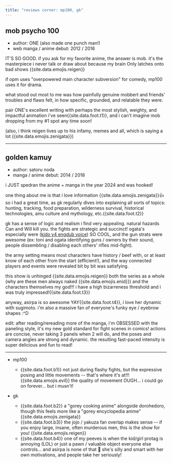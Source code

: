 ```yaml
---
title: "reviews corner: mp100, gk"
---
```


## mob psycho 100

- author: ONE (also made one punch man!)
- web manga / anime debut: 2012 / 2016

IT'S SO GOOD. if you ask for my favorite anime, the answer is mob. it's the masterpiece i never talk or draw about because my brain Only latches onto bad shows {{site.data.emojis.reigen}}

if opm uses "overpowered main character subversion" for comedy, mp100 uses it for drama.

what stood out most to me was how painfully genuine mobbert and friends' troubles and flaws felt, in how specific, grounded, and relatable they were.

pair ONE's excellent writing with perhaps the most stylish, weighty, and impactful animation i've seen{{site.data.foot.t1}}, and i can't imagine mob dropping from my #1 spot any time soon!

(also, i think reigen lives up to his infamy, memes and all, which is saying a lot {{site.data.emojis.zenigata}})

---

## golden kamuy

- author: satoru noda
- manga / anime debut: 2014 / 2018

i JUST spedran the anime + manga in the year 2024 and was hooked!

one thing about me is that i love information {{site.data.emojis.zenigata}}👍 so i had a great time, as gk regularly dives into explaining all sorts of topics: hunting, tracking, food preparation, wilderness survival, historical technologies, ainu culture and mythology, etc.{{site.data.foot.t2}}

gk has a sense of logic and realism i find very appealing. natural hazards Can and Will kill you. the fights are strategic and succinct! ogata's especially were ([kido y4 engdub voice](https://youtu.be/39mw_f3NK9E?t=150)) SO COOL, and the gun strats were awesome (ex: toni and ogata identifying guns / owners by their sound, people dissembling / disabling each others' rifles mid-fight).

the army setting means most characters have history / beef with, or at least know of each other from the start (efficient!), and the way connected players and events were revealed bit by bit was satisfying.

this show is unhinged {{site.data.emojis.reigen}} both the series as a whole (why are these men always naked {{site.data.emojis.enid}}) and the characters themselves my god!!! i have a high bizarreness threshold and i was truly impressed!{{site.data.foot.t3}}

anyway, asirpa is so awesome YAY{{site.data.foot.t4}}, i love her dynamic with sugimoto. i'm also a massive fan of everyone's funky eye / eyebrow shapes :^D

edit: after reading/rereading more of the manga, i'm OBSESSED with the paneling style, it's my new gold standard for fight scenes in comics! actions are concise, never taking 3 panels when 2 will do, and the poses and camera angles are strong and dynamic. the resulting fast-paced intensity is super delicious and fun to read!

---

- mp100
  - {{site.data.foot.b1}} not just during flashy fights, but the expressive posing and little movements -- that's where it's at!!! {{site.data.emojis.evil}} the quality of movement OUGH... i could go on forever... but i musn't!

- gk
  - {{site.data.foot.b2}} a "gorey cooking anime" alongside dorohedoro, though this feels more like a "gorey encyclopedia anime" {{site.data.emojis.zenigata}}
  - {{site.data.foot.b3}} the jojo / yakuza fan overlap makes sense -- if you enjoy large, insane, often murderous men, this is the show for you! {{site.data.emojis.reigen}}
  - {{site.data.foot.b4}} one of my peeves is when the kid/girl protag is annoying (LOL) or just a pawn / valuable object everyone else controls... and asirpa is none of that 🙏 she's silly and smart with her own motivations, and people take her seriously!
